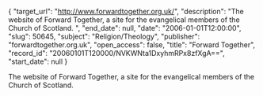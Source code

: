 {
  "target_url": "http://www.forwardtogether.org.uk/", 
  "description": "The website of Forward Together, a site for the evangelical members of the Church of Scotland. ", 
  "end_date": null, 
  "date": "2006-01-01T12:00:00", 
  "slug": 50645, 
  "subject": "Religion/Theology", 
  "publisher": "forwardtogether.org.uk", 
  "open_access": false, 
  "title": "Forward Together", 
  "record_id": "20060101T120000/NVKWNta1DxyhmRPx8zfXgA==", 
  "start_date": null
}

The website of Forward Together, a site for the evangelical members of the Church of Scotland. 